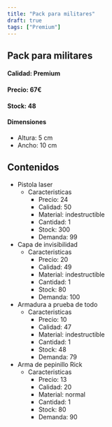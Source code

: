 ```yaml
---
title: "Pack para militares"
draft: true
tags: ["Premium"]
---
```

## Pack para militares
#### Calidad: Premium
#### Precio: 67€
#### Stock: 48
#### Dimensiones
- Altura: 5 cm 
- Ancho: 10 cm
## Contenidos
- Pistola laser
    - Caracteristicas
        - Precio: 24
        - Calidad: 50
        - Material: indestructible
        - Cantidad: 1
        - Stock: 300
        - Demanda: 99
- Capa de invisibilidad
    - Caracteristicas
        - Precio: 20
        - Calidad: 49
        - Material: indestructible
        - Cantidad: 1
        - Stock: 80
        - Demanda: 100
- Armadura a prueba de todo
    - Caracteristicas
        - Precio: 10
        - Calidad: 47
        - Material: indestructible
        - Cantidad: 1
        - Stock: 48
        - Demanda: 79
- Arma de pepinillo Rick
    - Caracteristicas
        - Precio: 13
        - Calidad: 20
        - Material: normal
        - Cantidad: 1
        - Stock: 80
        - Demanda: 90
